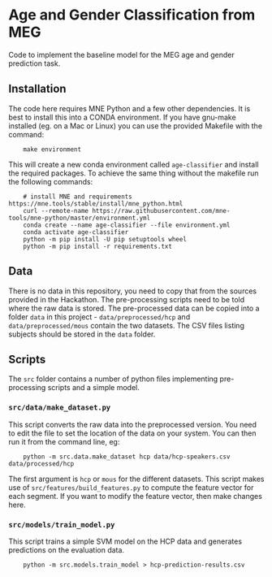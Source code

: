 # Age and Gender Classification from MEG

Code to implement the baseline model for the MEG age and gender prediction task.  

## Installation

The code here requires MNE Python and a few other dependencies. It is best to install this into
a CONDA environment.  If you have gnu-make installed (eg. on a Mac or Linux) you can use the 
provided Makefile with the command:

```
    make environment
```

This will create a new conda environment called `age-classifier` and install the required packages.
To achieve the same thing without the makefile run the following commands:

```
	# install MNE and requirements https://mne.tools/stable/install/mne_python.html
	curl --remote-name https://raw.githubusercontent.com/mne-tools/mne-python/master/environment.yml
	conda create --name age-classifier --file environment.yml
    conda activate age-classifier
    python -m pip install -U pip setuptools wheel
	python -m pip install -r requirements.txt
```

## Data

There is no data in this repository, you need to copy that from the sources provided in the Hackathon. 
The pre-processing scripts need to be told where the raw data is stored. The pre-processed data
can be copied into a folder `data` in this project - `data/preprocessed/hcp` and `data/preprocessed/mous`
contain the two datasets.  The CSV files listing subjects should be stored in the `data` folder. 

## Scripts

The `src` folder contains a number of python files implementing pre-processing scripts and a simple model. 

### `src/data/make_dataset.py`

This script converts the raw data into the preprocessed version. You need to edit the file to set the
location of the data on your system. You can then run it from the command line, eg:

```
	python -m src.data.make_dataset hcp data/hcp-speakers.csv data/processed/hcp
```

The first argument is `hcp` or `mous` for the different datasets.  This script makes use of
`src/features/build_features.py` to compute the feature vector for each segment. If you want to
modify the feature vector, then make changes here.


### `src/models/train_model.py`

This script trains a simple SVM model on the HCP data and generates predictions on the evaluation data.

```
    python -m src.models.train_model > hcp-prediction-results.csv
```

